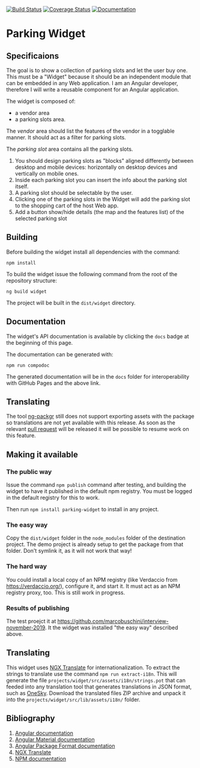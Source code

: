 [![Build Status](https://travis-ci.org/marcobuschini/parking-widget.svg?branch=master)](https://travis-ci.org/marcobuschini/parking-widget)
[![Coverage Status](https://coveralls.io/repos/github/marcobuschini/parking-widget/badge.svg)](https://coveralls.io/github/marcobuschini/parking-widget)
[![Documentation](https://img.shields.io/badge/docs-read-brightgreen)](https://marcobuschini.github.io/parking-widget/index.html)

# Parking Widget

## Specificaions

The goal is to show a collection of parking slots and let the user buy one. This must be a "Widget" because it should be an independent module that can be embedded in any Web application. I am an Angular developer, therefore I will write a reusable component for an Angular application.

The widget is composed of:

- a vendor area
- a parking slots area.

The _vendor_ area should list the features of the vendor in a togglable manner. It should act as a filter for parking slots.

The _parking slot_ area contains all the parking slots.

1. You should design parking slots as "blocks" aligned differently between desktop and mobile devices: horizontally on desktop devices and vertically on mobile ones.
1. Inside each parking slot you can insert the info about the parking slot itself.
1. A parking slot should be selectable by the user.
1. Clicking one of the parking slots in the Widget will add the parking slot to the shopping cart of the host Web app.
1. Add a button show/hide details (the map and the features list) of the selected parking slot

## Building

Before building the widget install all dependencies with the command:

```
npm install
```

To build the widget issue the following command from the root of the repository structure:

```
ng build widget
```

The project will be built in the `dist/widget` directory.

## Documentation

The widget's API documentation is available by clicking the `docs` badge at the beginning of this page.

The documentation can be generated with:

```
npm run compodoc
```

The generated documentation will be in the `docs` folder for interoperability
with GitHub Pages and the above link.

## Translating

The tool [ng-packgr](https://github.com/ng-packagr/ng-packagr) still does not support
exporting assets with the package so translations are not yet available with this
release. As soon as the relevant [pull request](https://github.com/ng-packagr/ng-packagr/pull/1465)
will be released it will be possible to resume work on this feature.

## Making it available
### The public way
Issue the command ```npm publish``` command after testing, and building the widget to
have it published in the default npm registry. You must be logged in the default
registry for this to work.

Then run ```npm install parking-widget``` to install in any project.

### The easy way
Copy the `dist/widget` folder in the `node_modules` folder of the destination project.
The demo project is already setup to get the package from that folder. Don't symlink it,
as it will not work that way!

### The hard way
You could install a local copy of an NPM registry (like Verdaccio from https://verdaccio.org/),
configure it, and start it. It must act as an NPM registry proxy, too. This is still work in progress.

### Results of publishing
The test proejct it at https://github.com/marcobuschini/interview-november-2019. It the widget was
installed "the easy way" described above.

## Translating
This widget uses [NGX Translate](http://www.ngx-translate.com/) for internationalization. To extract
the strings to translate use the command `npm run extract-i18n`. This will generate the file
`projects/widget/src/assets/i18n/strings.pot` that can feeded into any translation tool that generates
translations in JSON format, such as [OneSky](https://www.oneskyapp.com/). Download the translated
files ZIP archive and unpack it into the `projects/widget/src/lib/assets/i18n/` folder.

## Bibliography
1. [Angular documentation](https://angular.io/)
1. [Angular Material documentation](https://material.angular.io/)
1. [Angular Package Format documentation](https://docs.google.com/document/d/1CZC2rcpxffTDfRDs6p1cfbmKNLA6x5O-NtkJglDaBVs/preview)
1. [NGX Translate](https://www.codeandweb.com/babeledit/tutorials/how-to-translate-your-angular7-app-with-ngx-translate)
1. [NPM documentation](https://docs.npmjs.com/)